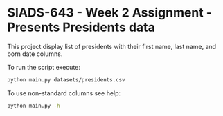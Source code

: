 # SIADS-643 - Week 2 Assignment - Presents Presidents data

This project display list of presidents with their first name, last name, and born date columns.

To run the script execute:
```bash
python main.py datasets/presidents.csv
```

To use non-standard columns see help:
```bash
python main.py -h
```
